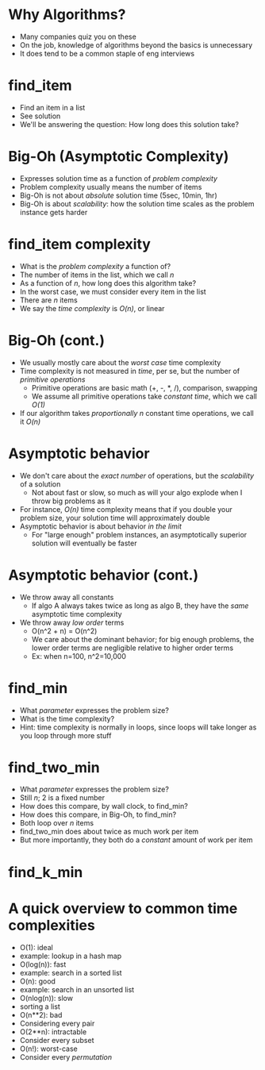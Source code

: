 # Why Algorithms?
* Many companies quiz you on these
* On the job, knowledge of algorithms beyond the basics is unnecessary
* It does tend to be a common staple of eng interviews

# find_item
* Find an item in a list
* See solution
* We'll be answering the question: How long does this solution take?

# Big-Oh (Asymptotic Complexity)
* Expresses solution time as a function of _problem complexity_
* Problem complexity usually means the number of items
* Big-Oh is not about _absolute_ solution time (5sec, 10min, 1hr)
* Big-Oh is about _scalability_: how the solution time scales as the
  problem instance gets harder

# find_item complexity
* What is the _problem complexity_ a function of?
 * The number of items in the list, which we call _n_
* As a function of _n_, how long does this algorithm take?
 * In the worst case, we must consider every item in the list
 * There are _n_ items
 * We say the _time complexity_ is _O(n)_, or linear

# Big-Oh (cont.)
* We usually mostly care about the _worst case_ time complexity
* Time complexity is not measured in _time_, per se, but the number of
  _primitive operations_
  * Primitive operations are basic math (+, -, *, /), comparison,
    swapping
  * We assume all primitive operations take _constant time_, which
    we call _O(1)_
* If our algorithm takes _proportionally_ _n_ constant time
  operations, we call it _O(n)_

# Asymptotic behavior
* We don't care about the _exact number_ of operations, but the
  _scalability_ of a solution
  * Not about fast or slow, so much as will your algo explode when I
    throw big problems as it
* For instance, _O(n)_ time complexity means that if you double your
  problem size, your solution time will approximately double
* Asymptotic behavior is about behavior _in the limit_
  * For "large enough" problem instances, an asymptotically superior
    solution will eventually be faster

# Asymptotic behavior (cont.)
* We throw away all constants
  * If algo A always takes twice as long as algo B, they have the
    _same_ asymptotic time complexity
* We throw away _low order_ terms
  * O(n^2 + n) = O(n^2)
  * We care about the dominant behavior; for big enough problems,
    the lower order terms are negligible relative to higher
	order terms
  * Ex: when n=100, n^2=10,000

# find_min
* What _parameter_ expresses the problem size?
* What is the time complexity?
 * Hint: time complexity is normally in loops, since loops
   will take longer as you loop through more stuff

# find_two_min
* What _parameter_ expresses the problem size?
 * Still _n_; 2 is a fixed number
* How does this compare, by wall clock, to find_min?
* How does this compare, in Big-Oh, to find_min?
 * Both loop over _n_ items
 * find_two_min does about twice as much work per item
 * But more importantly, they both do a _constant_ amount of work per
   item

# find_k_min

# A quick overview to common time complexities
* O(1): ideal
 * example: lookup in a hash map
* O(log(n)): fast
 * example: search in a sorted list
* O(n): good
 * example: search in an unsorted list
* O(nlog(n)): slow
 * sorting a list
* O(n**2): bad
 * Considering every pair
* O(2**n): intractable
 * Consider every subset
* O(n!): worst-case
 * Consider every _permutation_
